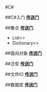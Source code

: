 #C#

##C#入门
[**传送门**](Csharp.md)

##集合
[**传送门**](jihe.md)

* List<>
* Dictionary<>


##面向对象
[**传送门**](object.md)


##泛型
[**传送门**](fanxing.md)

##文件IO
[**传送门**](io.md)

##数据库
[**传送门**](mysql.md)
